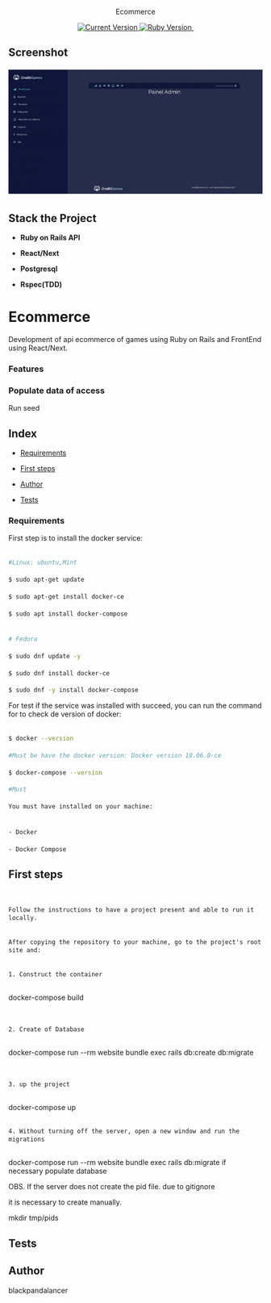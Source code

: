 <p  align="center">Ecommerce</p>

<p  align="center">

<a  href="#">

<img  alt="Current Version"  src="https://img.shields.io/badge/version-1.0.0 -blue.svg">

</a>

<a  href="https://ruby-doc.org/core-2.7.1/">

<img  alt="Ruby Version"  src="https://img.shields.io/badge/Ruby-2.7.1 -green.svg"  target="_blank">

</a>

<a  href="https://guides.rubyonrails.org/6__release_notes.html">

<img  alt=""  src="https://img.shields.io/badge/Rails-~> 6.0.4-blue.svg"  target="_blank">

</a>
</p>

## Screenshot
![](https://github.com/Thiago-Cardoso/ecommerce-api/blob/master/app/assets/images/ecommerce.gif)
## Stack the Project


- **Ruby on Rails API**

- **React/Next**

- **Postgresql**

- **Rspec(TDD)**


# Ecommerce

Development of api ecommerce of games using Ruby on Rails and FrontEnd using React/Next.

### Features


### Populate data of access

Run seed


## Index


- [Requirements](#requirements)

- [First steps](#first-steps)

- [Author](#author)

- [Tests](#tests)

### Requirements

First step is to install the docker service:

```bash

#Linux: ubuntu,Mint

$ sudo apt-get update

$ sudo apt-get install docker-ce

$ sudo apt install docker-compose


# Fedora

$ sudo dnf update -y

$ sudo dnf install docker-ce

$ sudo dnf -y install docker-compose

```

For test if the service was installed with succeed, you can run the command for to check de version of docker:


```bash

$ docker --version

#Must be have the docker version: Docker version 18.06.0-ce

$ docker-compose --version

#Must

You must have installed on your machine:


- Docker

- Docker Compose

```

## First steps

```


Follow the instructions to have a project present and able to run it locally.


After copying the repository to your machine, go to the project's root site and:


1. Construct the container


```

docker-compose build

```


2. Create of Database


```

docker-compose run --rm website bundle exec rails db:create db:migrate


```


3. up the project


```

docker-compose up

```

4. Without turning off the server, open a new window and run the migrations


```

docker-compose run --rm website bundle exec rails db:migrate if necessary populate database

OBS. If the server does not create the pid file. due to gitignore

it is necessary to create manually.

mkdir tmp/pids


## Tests


## Author
blackpandalancer
